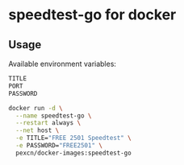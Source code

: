 # speedtest-go for docker

## Usage

Available environment variables:
```bash
TITLE
PORT
PASSWORD
```

```bash
docker run -d \
  --name speedtest-go \
  --restart always \
  --net host \
  -e TITLE="FREE 2501 Speedtest" \
  -e PASSWORD="FREE2501" \
  pexcn/docker-images:speedtest-go
```
